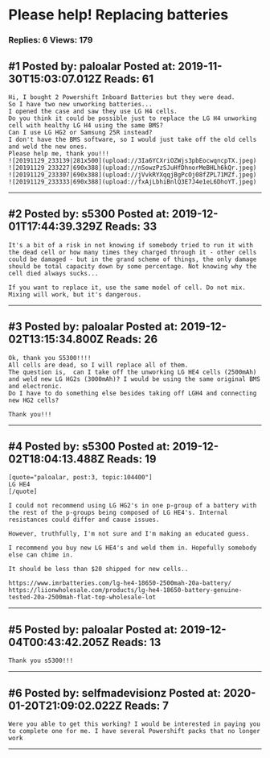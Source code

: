 # Please help! Replacing batteries

### Replies: 6 Views: 179

## \#1 Posted by: paloalar Posted at: 2019-11-30T15:03:07.012Z Reads: 61

```
Hi, I bought 2 Powershift Inboard Batteries but they were dead.  
So I have two new unworking batteries...
I opened the case and saw they use LG H4 cells.  
Do you think it could be possible just to replace the LG H4 unworking cell with healthy LG H4 using the same BMS?
Can I use LG HG2 or Samsung 25R instead?
I don't have the BMS software, so I would just take off the old cells and weld the new ones.
Please help me, thank you!!!
![20191129_233139|281x500](upload://3Ia6YCXriOZWjs3pbEocwqncpTX.jpeg) 
![20191129_233227|690x388](upload://nSowzPzSJuHfDhnorMeBHLh6kQr.jpeg)
![20191129_233307|690x388](upload://jVvkRYXqqjBgPcOj08fZPL71MZf.jpeg)
![20191129_233333|690x388](upload://fxAjLbhiBnlQ3E7J4e1eL6DhoYT.jpeg)
```

---
## \#2 Posted by: s5300 Posted at: 2019-12-01T17:44:39.329Z Reads: 33

```
It's a bit of a risk in not knowing if somebody tried to run it with the dead cell or how many times they charged through it - other cells could be damaged - but in the grand scheme of things, the only damage should be total capacity down by some percentage. Not knowing why the cell died always sucks...

If you want to replace it, use the same model of cell. Do not mix. Mixing will work, but it's dangerous.
```

---
## \#3 Posted by: paloalar Posted at: 2019-12-02T13:15:34.800Z Reads: 26

```
Ok, thank you S5300!!!!
All cells are dead, so I will replace all of them.  
The question is,  can I take off the unworking LG HE4 cells (2500mAh) and weld new LG HG2s (3000mAh)? I would be using the same original BMS and electronic.
Do I have to do something else besides taking off LGH4 and connecting new HG2 cells?

Thank you!!!
```

---
## \#4 Posted by: s5300 Posted at: 2019-12-02T18:04:13.488Z Reads: 19

```
[quote="paloalar, post:3, topic:104400"]
LG HE4
[/quote]

I could not recommend using LG HG2's in one p-group of a battery with the rest of the p-groups being composed of LG HE4's. Internal resistances could differ and cause issues. 

However, truthfully, I'm not sure and I'm making an educated guess.

I recommend you buy new LG HE4's and weld them in. Hopefully somebody else can chime in. 

It should be less than $20 shipped for new cells..

https://www.imrbatteries.com/lg-he4-18650-2500mah-20a-battery/
https://liionwholesale.com/products/lg-he4-18650-battery-genuine-tested-20a-2500mah-flat-top-wholesale-lot
```

---
## \#5 Posted by: paloalar Posted at: 2019-12-04T00:43:42.205Z Reads: 13

```
Thank you s5300!!!
```

---
## \#6 Posted by: selfmadevisionz Posted at: 2020-01-20T21:09:02.022Z Reads: 7

```
Were you able to get this working? I would be interested in paying you to complete one for me. I have several Powershift packs that no longer work
```

---
